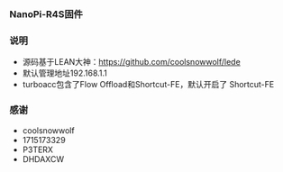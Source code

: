 ### NanoPi-R4S固件

### 说明 

- 源码基于LEAN大神：https://github.com/coolsnowwolf/lede
- 默认管理地址192.168.1.1
- turboacc包含了Flow Offload和Shortcut-FE，默认开启了 Shortcut-FE

### 感谢

- coolsnowwolf
- 1715173329
- P3TERX
- DHDAXCW
